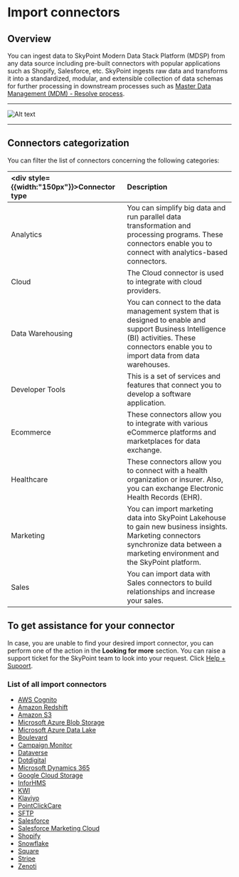 # Import connectors

## Overview

You can ingest data to SkyPoint Modern Data Stack Platform (MDSP) from any data source including pre-built connectors with popular applications such as Shopify, Salesforce, etc. SkyPoint ingests raw data and transforms it into a standardized, modular, and extensible collection of data schemas for further processing in downstream processes such as [Master Data Management (MDM) - Resolve process](https://docs.skypointcloud.com/docs/stitch.html).  

---

![Alt text](/doc_snippets/ImportConnectors.png)

---

## Connectors categorization

You can filter the list of connectors concerning the following categories:

|<div style={{width:"150px"}}>Connector type</div>|Description|
| :- | :- |
|Analytics |You can simplify big data and run parallel data transformation and processing programs. These connectors enable you to connect with analytics-based connectors.|
|Cloud |The Cloud connector is used to integrate with cloud providers.|
|Data Warehousing |You can connect to the data management system that is designed to enable and support Business Intelligence (BI) activities. These connectors enable you to import data from data warehouses.|
|Developer Tools |This is a set of services and features that connect you to develop a software application.|
|Ecommerce |These connectors allow you to integrate with various eCommerce platforms and marketplaces for data exchange.|
|Healthcare |These connectors allow you to connect with a health organization or insurer. Also, you can exchange Electronic Health Records (EHR).|
|Marketing |You can import marketing data into SkyPoint Lakehouse to gain new business insights. Marketing connectors synchronize data between a marketing environment and the SkyPoint platform.|
|Sales |You can import data with Sales connectors to build relationships and increase your sales.|

## To get assistance for your connector

In case, you are unable to find your desired import connector, you can perform one of the action in the **Looking for more** section. You can raise a support ticket for the SkyPoint team to look into your request. Click [Help + Supoort](https://dev.skypointcloud.com/connectors?instanceid=5726b9eb-139f-490b-af4d-6a64276f2763).

### List of all import connectors

- [AWS Cognito](https://docs.skypointcloud.com/docs/awscognito.html?tabs=tabid-1)
- [Amazon Redshift](https://docs.skypointcloud.com/docs/amazonredshift.html)
- [Amazon S3](https://docs.skypointcloud.com/docs/amazonsthree.html)
- [Microsoft Azure Blob Storage](https://docs.skypointcloud.com/docs/azureblobstorage.html)
- [Microsoft Azure Data Lake](https://docs.skypointcloud.com/docs/azuredatalakestoragegen2.html?tabs=tabid-1)
- [Boulevard](https://docs.skypointcloud.com/docs/boulevard.html)
- [Campaign Monitor](https://docs.skypointcloud.com/docs/campaignmonitor.html)
- [Dataverse](https://docs.skypointcloud.com/docs/Dataflow-Import-Dataverse.html)
- [Dotdigital](https://docs.skypointcloud.com/docs/dotdigital.html)
- [Microsoft Dynamics 365](https://docs.skypointcloud.com/docs/dynamics365.html)
- [Google Cloud Storage](https://docs.skypointcloud.com/docs/googlecloudstorage.html?tabs=tabid-1)
- [InforHMS](https://docs.skypointcloud.com/docs/InforHMSimportconnector.html?tabs=tabid-1)
- [KWI](https://docs.skypointcloud.com/docs/kwi.html)
- [Klaviyo](https://docs.skypointcloud.com/docs/klaviyo.html?tabs=tabid-1)
- [PointClickCare](https://docs.skypointcloud.com/docs/PCC.html)
- [SFTP](https://docs.skypointcloud.com/docs/sftp.html)
- [Salesforce](https://docs.skypointcloud.com/docs/salesforce.html)
- [Salesforce Marketing Cloud](https://docs.skypointcloud.com/docs/salesforcemarketingcloud.html)
- [Shopify](https://docs.skypointcloud.com/docs/ShopifyImport.html?tabs=tabid-1)
- [Snowflake](https://docs.skypointcloud.com/docs/SnowflakeConnector.html)
- [Square](https://docs.skypointcloud.com/docs/square.html?tabs=tabid-1)
- [Stripe](https://docs.skypointcloud.com/docs/stripe.html)
- [Zenoti](https://docs.skypointcloud.com/docs/zenoti.html)

